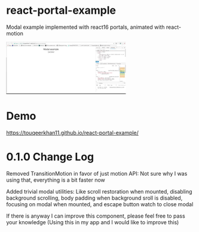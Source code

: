 # react-portal-example
Modal example implemented with react16 portals, animated with react-motion

![React Portal Example](public/demo.gif)

# Demo
https://touqeerkhan11.github.io/react-portal-example/

# 0.1.0 Change Log
Removed TransitionMotion in favor of just motion API: Not sure why I was using that, everything is a bit faster now

Added trivial modal utilities: Like scroll restoration when mounted, disabling background scrolling, body padding when background sroll is disabled, focusing on modal when mounted, and escape button watch to close modal

If there is anyway I can improve this component, please feel free to pass your knowledge (Using this in my app and I would like to improve this)
